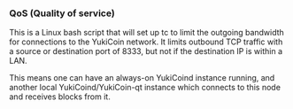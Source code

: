 ### QoS (Quality of service) ###

This is a Linux bash script that will set up tc to limit the outgoing bandwidth for connections to the YukiCoin network. It limits outbound TCP traffic with a source or destination port of 8333, but not if the destination IP is within a LAN.

This means one can have an always-on YukiCoind instance running, and another local YukiCoind/YukiCoin-qt instance which connects to this node and receives blocks from it.

